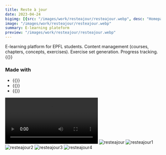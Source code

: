```yaml
---
title: Reste à jour
date: 2023-04-24
bigimg: [{src: "/images/work/resteajour/resteajour.webp", desc: "Homepage"}]
image: "/images/work/resteajour/resteajour.webp"
summary: E-learning plateform
preview: "/images/work/resteajour/resteajour.webp"
---
```


E-learning platform for EPFL students. Content management (courses, chapters, concepts, exercises). Exercise set generation. Progress tracking. {{<link href="https://resteajour.ch" class="badge" inner="amacepfl.ch" target="_blank" >}}

### Made with
- {{<span class="btn btn-danger my-2" inner="MongoDB" >}}
- {{<span class="btn btn-primary my-2" inner="Express" >}}
- {{<span class="btn btn-success my-2" inner="Node.js" >}}

![resteajour](/videos/resteajour.mp4)
![resteajour](/images/work/resteajour/resteajour.webp)
![resteajour1](/images/work/resteajour/resteajour1.webp)
![resteajour2](/images/work/resteajour/resteajour2.webp)
![resteajour3](/images/work/resteajour/resteajour3.webp)
![resteajour4](/images/work/resteajour/resteajour4.webp)